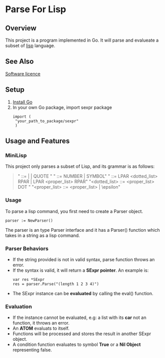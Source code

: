 # Parse For Lisp

## Overview
This project is a program implemented in Go. It will parse and evalueate a subset of [lisp](https://clisp.sourceforge.io/) language.

## See Also
[Software licence](https://opensource.org/license/mit)

## Setup
1. [Install Go](https://go.dev/dl/)
2. In your own Go package, import sexpr package
   ```
   import (
  	"your_path_to_package/sexpr"
    )
   ```

## Usage and Features

### MiniLisp
This project only parses a subset of Lisp, and its grammar is as follows:
> "<sexpr> ::= <atom> | <pars> | QUOTE <sexpr>"
> "<atom> ::= NUMBER | SYMBOL"
> "<pars> ::= LPAR <dotted_list> RPAR | LPAR <proper_list> RPAR"
> "<dotted_list> ::= <proper_list> <sexpr> DOT <sexpr>"
> "<proper_list> ::= <sexpr> <proper_list> | \epsilon"

### Usage
To parse a lisp command, you first need to create a Parser object.
```
parser := NewParser()
```
The parser is an type Parser interface and it has a Parser() function which takes in a string as a lisp command.

### Parser Behaviors
- If the string provided is not in valid syntax, parse function throws an error.
- If the syntax is valid, it will return a **SExpr pointer**. An example is:
  ```
  var res *SExpr
  res = parser.Parse("(length 1 2 3 4)")
  ```
- The SExpr instance can be **evaluated** by calling the eval() function.

### Evaluation
- If the instance cannot be evaluated, e.g: a list with its **car** not an function, it throws an error.
- An **ATOM** evaluats to itself.
- Functions will be processed and stores the result in another SExpr object.
- A condition function evaluates to symbol **True** or a **Nil Object** representing false.
